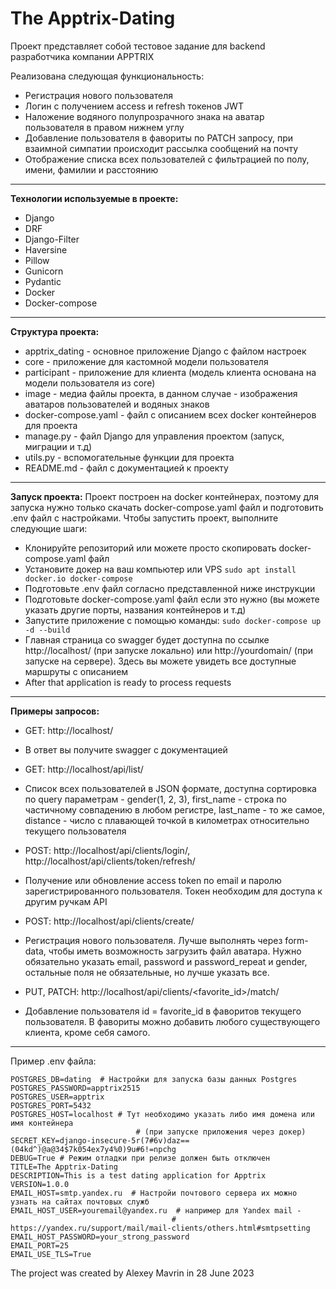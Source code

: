 # The Apptrix-Dating
Проект представляет собой тестовое задание для backend разработчика компании APPTRIX

Реализована следующая функциональность:
 - Регистрация нового пользователя
 - Логин с получением access и refresh токенов JWT
 - Наложение водяного полупрозрачного знака на аватар пользователя в правом нижнем углу
 - Добавление пользователя в фавориты по PATCH запросу, при взаимной симпатии происходит рассылка сообщений на почту
 - Отображение списка всех пользователей с фильтрацией по полу, имени, фамилии и расстоянию
 
---

**Технологии используемые в проекте:**
 
 - Django
 - DRF
 - Django-Filter
 - Haversine
 - Pillow
 - Gunicorn 
 - Pydantic
 - Docker
 - Docker-compose

---

**Структура проекта:**
 
 - apptrix_dating - основное приложение Django с файлом настроек
 - core - приложение для кастомной модели пользователя
 - participant - приложение для клиента (модель клиента основана на модели пользователя из core)
 - image - медиа файлы проекта, в данном случае - изображения аватаров пользователей и водяных знаков
 - docker-compose.yaml - файл с описанием всех docker контейнеров для проекта
 - manage.py - файл Django для управления проектом (запуск, миграции и т.д)
 - utils.py - вспомогательные функции для проекта 
 - README.md - файл с документацией к проекту
---

**Запуск проекта:**
Проект построен на docker контейнерах, поэтому для запуска нужно только скачать docker-compose.yaml файл и подготовить
.env файл с настройками.
Чтобы запустить проект, выполните следующие шаги:
 - Клонируйте репозиторий или можете просто скопировать docker-compose.yaml файл
 - Установите докер на ваш компьютер или VPS `sudo apt install docker.io docker-compose`
 - Подготовьте .env файл согласно представленной ниже инструкции
 - Подготовьте docker-compose.yaml файл если это нужно (вы можете указать другие порты, названия контейнеров и т.д)
 - Запустите приложение с помощью команды: `sudo docker-compose up -d --build`
 - Главная страница со swagger будет доступна по ссылке http://localhost/ (при запуске локально) или http://yourdomain/ 
(при запуске на сервере). Здесь вы можете увидеть все доступные маршруты с описанием
 - After that application is ready to process requests

---

**Примеры запросов:**

- GET: http://localhost/
- В ответ вы получите swagger с документацией

- GET: http://localhost/api/list/
- Список всех пользователей в JSON формате, доступна сортировка по query параметрам - gender(1, 2, 3),
first_name - строка по частичному совпадению в любом регистре, last_name - то же самое, distance - число с плавающей
точкой в километрах относительно текущего пользователя

- POST: http://localhost/api/clients/login/, http://localhost/api/clients/token/refresh/
- Получение или обновление access token по email и паролю зарегистрированного пользователя. Токен необходим для доступа
к другим ручкам API

- POST: http://localhost/api/clients/create/
- Регистрация нового пользователя. Лучше выполнять через form-data, чтобы иметь возможность загрузить файл аватара.
Нужно обязательно указать email, password и password_repeat и gender, остальные поля не обязательные, но лучше указать
все.

- PUT, PATCH: http://localhost/api/clients/<favorite_id>/match/
- Добавление пользователя id = favorite_id в фаворитов текущего пользователя. В фавориты можно добавить любого
существующего клиента, кроме себя самого.

---
Пример .env файла:

    POSTGRES_DB=dating  # Настройки для запуска базы данных Postgres
    POSTGRES_PASSWORD=apptrix2515
    POSTGRES_USER=apptrix
    POSTGRES_PORT=5432
    POSTGRES_HOST=localhost # Тут необходимо указать либо имя домена или имя контейнера 
                                # (при запуске приложения через докер)
    SECRET_KEY=django-insecure-5r(7#6v)daz==(04kd^)@a@34$7k054ex7y4%0)9u#6!=npchg
    DEBUG=True # Режим отладки при релизе должен быть отключен
    TITLE=The Apptrix-Dating
    DESCRIPTION=This is a test dating application for Apptrix
    VERSION=1.0.0
    EMAIL_HOST=smtp.yandex.ru  # Настройи почтового сервера их можно узнать на сайтах почтовых служб
    EMAIL_HOST_USER=youremail@yandex.ru  # например для Yandex mail - 
                                        # https://yandex.ru/support/mail/mail-clients/others.html#smtpsetting
    EMAIL_HOST_PASSWORD=your_strong_password
    EMAIL_PORT=25
    EMAIL_USE_TLS=True


The project was created by Alexey Mavrin in 28 June 2023